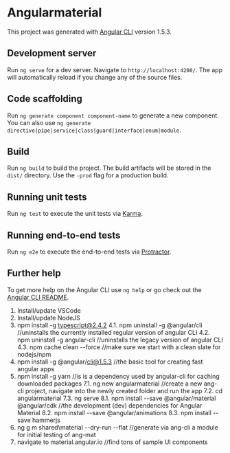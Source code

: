 # Angularmaterial

This project was generated with [Angular CLI](https://github.com/angular/angular-cli) version 1.5.3.

## Development server

Run `ng serve` for a dev server. Navigate to `http://localhost:4200/`. The app will automatically reload if you change any of the source files.

## Code scaffolding

Run `ng generate component component-name` to generate a new component. You can also use `ng generate directive|pipe|service|class|guard|interface|enum|module`.

## Build

Run `ng build` to build the project. The build artifacts will be stored in the `dist/` directory. Use the `-prod` flag for a production build.

## Running unit tests

Run `ng test` to execute the unit tests via [Karma](https://karma-runner.github.io).

## Running end-to-end tests

Run `ng e2e` to execute the end-to-end tests via [Protractor](http://www.protractortest.org/).

## Further help

To get more help on the Angular CLI use `ng help` or go check out the [Angular CLI README](https://github.com/angular/angular-cli/blob/master/README.md).

1. Install/update VSCode
2. Install/update NodeJS
3. npm install -g typescript@2.4.2
4.1. npm uninstall -g @angular/cli		//uninstalls the currently installed regular version of angular CLI
4.2. npm uninstall -g angular-cli			//uninstalls the legacy version of angular CLI
4.3. npm cache clean --force				  //make sure we start with a clean slate for nodejs/npm
5. npm install -g @angular/cli@1.5.3	//the basic tool for creating fast angular apps
6. npm install -g yarn					      //is is a dependency used by angular-cli for caching downloaded packages
7.1. ng new angularmaterial				    //create a new ang-cli project, navigate into the newly created folder and run the app
7.2. cd angularmaterial
7.3. ng serve
8.1. npm install --save @angular/material @angular/cdk	//the development (dev) dependencies for Angular Material
8.2. npm install --save @angular/animations
8.3. npm install --save hammerjs
9. ng g m shared\material --dry-run --flat  //generate via ang-cli a module for initial testing of ang-mat
10. navigate to material.angular.io   //find tons of sample UI components
